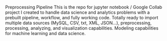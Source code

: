 Preprocessing Pipeline
This is the repo for jupyter notebook / Google Collab project I created to handle data science and analytics problems with a prebuilt pipeline, workflow, and fully working code. Totally ready to import multiple data sources (MySQL, CSV, txt, XML, JSON...), preprocessing, processing, analyzing, and visualization capabilities. Modeling capabilities for machine learning and data science.



